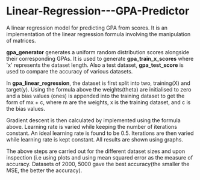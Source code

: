 # Linear-Regression---GPA-Predictor
A linear regression model for predicting GPA from scores. It is an implementation of the linear regression formula involving the manipulation of matrices.

**gpa_generator** generates a uniform random distribution scores alongside their corresponding GPAs. It is used to generate **gpa_train_x_scores** where 'x' represents the dataset length. Also a test dataset, **gpa_test_score** is used to compare the accuracy of various datasets.

In **gpa_linear_regression**, the dataset is first split into two, training(X) and target(y). Using the formula above the weights(theta) are initialised to zero and a bias values (ones) is appended into the training dataset to get the form of mx + c, where m are the weights, x is the training dataset, and c is the bias values.

Gradient descent is then calculated by implemented using the formula above. Learning rate is varied while keeping the number of iterations constant. An ideal learning rate is found to be 0.5. Iterations are then varied while learning rate is kept constant. All results are shown using graphs.

The above steps are carried out for the different dataset sizes and upon inspection (i.e using plots and using mean squared error as the measure of accuracy. Datasets of 2000, 5000 gave the best accuracy(the smaller the MSE, the better the accuracy).
